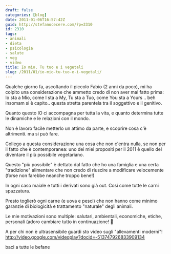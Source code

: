 ```yaml
---
draft: false
categories: [blog]
date: 2011-01-06T16:57:42Z
guid: http://stefanocecere.com/?p=2310
id: 2310
tags:
- animali
- dieta
- psicologia
- salute
- veg
- video
title: Io mio, Tu tuo e i vegetali
slug: /2011/01/io-mio-tu-tuo-e-i-vegetali/
---
```


Qualche giorno fa, ascoltando il piccolo Fabio (2 anni da poco), mi ha colpito una considerazione che ammetto credo di non aver mai fatto prima: Io sta a Mio, come I sta a My, Tu sta a Tuo, come You sta a Yours .. beh insomam si è capito.. questa stretta parentela tra il soggettivo e il genitivo.

Quanto questo IO ci accompagna per tutta la vita, e quanto determina tutte le dinamiche e le relazioni con il mondo.

Non è lavoro facile metterlo un attimo da parte, e scoprire cosa c'è altrimenti. ma si può fare.

Collego a questa considerazione una cosa che non c'entra nulla, se non per il fatto che è contemporanea: uno dei miei propositi per il 2011 è quello del diventare il più possibile vegetariano.

Questo "più possibile" è dettato dal fatto che ho una famiglia e una certa "tradizione" alimentare che non credo di riuscire a modificare velocemente (forse non farebbe neanche troppo bene!)

In ogni caso maiale e tutti i derivati sono già out. Così come tutte le carni spazzatura.

Presto toglierò ogni carne (e uova e pesci) che non hanno come minimo garanzie di biologicità e trattamento "naturale" degli animali.

Le mie motivazioni sono multiple: salutari, ambientali, economiche, etiche, personali (adoro cambiare tutto in continuazione! 🙂

A per chi non è ultrasensibile guardi sto video sugli "allevamenti moderni"! <http://video.google.com/videoplay?docid=-513747926833909134>

baci a tutte le befane